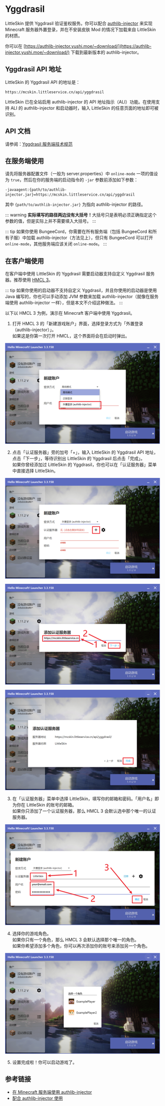 # Yggdrasil

LittleSkin 提供 Yggdrasil 验证鉴权服务。你可以配合 [authlib-injector](https://github.com/yushijinhun/authlib-injector) 来实现 Minecraft 服务器外置登录，并在不安装皮肤 Mod 的情况下加载来自 LittleSkin 的材质。

你可以在 [https://authlib-injector.yushi.moe/~download/](https://authlib-injector.yushi.moe/~download/) 下载到最新版本的 authlib-injector。

## Yggdrasil API 地址
LittleSkin 的 Yggdrasil API 的地址是：

```
https://mcskin.littleservice.cn/api/yggdrasil
```

LittleSkin 已在全站启用 authlib-injector 的 API 地址指示（ALI）功能。在使用支持 ALI 的 authlib-injector 和启动器时，输入 LittleSkin 的任意页面的地址即可被识别。

## API 文档

请参阅：[Yggdrasil 服务端技术规范](https://github.com/yushijinhun/authlib-injector/wiki/Yggdrasil%E6%9C%8D%E5%8A%A1%E7%AB%AF%E6%8A%80%E6%9C%AF%E8%A7%84%E8%8C%83)

## 在服务端使用

请先将服务器配置文件（一般为 server.properties）中 `online-mode` 一项的值设为 `true`，然后在你的服务端的启动指令的 `-jar` 参数前添加如下参数：

```
-javaagent:{path/to/authlib-injector.jar}=https://mcskin.littleservice.cn/api/yggdrasil
```

其中 `{path/to/authlib-injector.jar}` 为指向 authlib-injector 的路径。

::: warning
<strong>实际填写的路径两边没有大括号！</strong>大括号只是表明必须正确指定这个参数的值，但是实际上并不需要填入大括号。
:::

::: tip
如果你使用 BungeeCord，你需要在所有服务端（包括 BungeeCord 和所有子服）中加载 authlib-injector（方法见上），但只有 BungeeCord 可以打开 `online-mode`，其他服务端应该关闭 `online-mode`。
:::

## 在客户端使用

在客户端中使用 LittleSkin 的 Yggdrasil 需要启动器支持自定义 Yggdrasil 服务器。推荐使用 [HMCL 3](https://www.mcbbs.net/thread-142335-1-1.html)。

::: tip
如果你使用的启动器不支持自定义 Yggdrasil，并且你使用的启动器是使用 Java 编写的，你也可以手动添加 JVM 参数来加载 authlib-injector（就像在服务端使用 authlib-injector 一样），但是本文不介绍这种做法。
:::

以下以 HMCL 3 为例，演示在 Minecraft 客户端中使用 Yggdrasil。

1. 打开 HMCL 3 的「新建游戏账户」界面，选择登录方式为「外置登录（authlib-injector）」。   
如果这是你第一次打开 HMCL，这个界面将会在启动时弹出。

![set-login-method](./assets/yggdrasil/set-login-method.png)

2. 点击「认证服务器」旁的加号「+」，输入 LittleSkin 的 Yggdrasil API 地址，点击「下一步」，等待识别出 LittleSkin 的 Yggdrasil 后点击「完成」。   
如果你曾经添加过 LittleSkin 的 Yggdrasil，你也可以在「认证服务器」菜单中直接选择 LittleSkin。

![add-yggdrasil-server-1](./assets/yggdrasil/add-yggdrasil-server-1.png)

![add-yggdrasil-server-2](./assets/yggdrasil/add-yggdrasil-server-2.png)

![add-yggdrasil-server-3](./assets/yggdrasil/add-yggdrasil-server-3.png)

3. 在「认证服务器」菜单中选择 LittleSkin，填写你的邮箱和密码。「用户名」即为你在 LittleSkin 的账号的邮箱。   
如果你只添加了一个认证服务器，那么 HMCL 3 会默认选中那个唯一的认证服务器。

![set-email-password](./assets/yggdrasil/set-email-password.png)

4. 选择你的游戏角色。   
如果你只有一个角色，那么 HMCL 3 会默认选择那个唯一的角色。   
如果你希望添加多个角色，你可以再次添加你的账号来添加另一个角色。

![choose-player](./assets/yggdrasil/choose-player.png)

5. 设置完成啦！你可以启动游戏了。


## 参考链接

- [在 Minecraft 服务端使用 authlib-injector](https://github.com/yushijinhun/authlib-injector/wiki/%E5%9C%A8-Minecraft-%E6%9C%8D%E5%8A%A1%E7%AB%AF%E4%BD%BF%E7%94%A8-authlib-injector)
- [配合 authlib-injector 使用](https://github.com/bs-community/yggdrasil-api/wiki/0x03-配合-authlib-injector-使用)